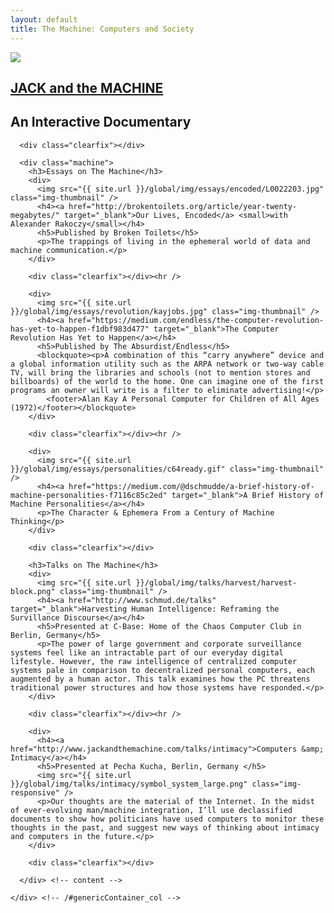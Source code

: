 ```yaml
---
layout: default
title: The Machine: Computers and Society
---
```


<div class="container">
  <section class="contentPage_row">
    <div id="genericContainer_col">
      <div id="titleContainer">
        <div id="logoContainer">
          <a href="http://www.jackandthemachine.com" class="header">
            <img src="{{ site.url }}/global/img/Bee_small.png" />
          </a>
        </div>
        <div id="headerContainer">
	      <a href="http://www.jackandthemachine.com">
	        <h1 itemprop="name">JACK and the MACHINE</h1>
	      </a>
	      <h2 itemprop="description">An Interactive Documentary</h2>
        </div>
      </div>

      <div class="clearfix"></div>

      <div class="machine">
        <h3>Essays on The Machine</h3>
        <div>
          <img src="{{ site.url }}/global/img/essays/encoded/L0022203.jpg" class="img-thumbnail" />
          <h4><a href="http://brokentoilets.org/article/year-twenty-megabytes/" target="_blank">Our Lives, Encoded</a> <small>with Alexander Rakoczy</small></h4>
          <h5>Published by Broken Toilets</h5>
          <p>The trappings of living in the ephemeral world of data and machine communication.</p>
        </div>

        <div class="clearfix"></div><hr />

        <div>
          <img src="{{ site.url }}/global/img/essays/revolution/kayjobs.jpg" class="img-thumbnail" />
          <h4><a href="https://medium.com/endless/the-computer-revolution-has-yet-to-happen-f1dbf983d477" target="_blank">The Computer Revolution Has Yet to Happen</a></h4>
          <h5>Published by The Absurdist/Endless</h5>
          <blockquote><p>A combination of this “carry anywhere” device and a global information utility such as the ARPA network or two-way cable TV, will bring the libraries and schools (not to mention stores and billboards) of the world to the home. One can imagine one of the first programs an owner will write is a filter to eliminate advertising!</p>
            <footer>Alan Kay A Personal Computer for Children of All Ages (1972)</footer></blockquote>
        </div>

        <div class="clearfix"></div><hr />

        <div>
          <img src="{{ site.url }}/global/img/essays/personalities/c64ready.gif" class="img-thumbnail" />
          <h4><a href="https://medium.com/@dschmudde/a-brief-history-of-machine-personalities-f7116c85c2ed" target="_blank">A Brief History of Machine Personalities</a></h4>
          <p>The Character & Ephemera From a Century of Machine Thinking</p>
        </div>

        <div class="clearfix"></div>

        <h3>Talks on The Machine</h3>
        <div>
          <img src="{{ site.url }}/global/img/talks/harvest/harvest-block.png" class="img-thumbnail" />
          <h4><a href="http://www.schmud.de/talks" target="_blank">Harvesting Human Intelligence: Reframing the Survillance Discourse</a></h4>
          <h5>Presented at C-Base: Home of the Chaos Computer Club in Berlin, Germany</h5>
          <p>The power of large government and corporate surveillance systems feel like an intractable part of our everyday digital lifestyle. However, the raw intelligence of centralized computer systems pale in comparison to decentralized personal computers, each augmented by a human actor. This talk examines how the PC threatens traditional power structures and how those systems have responded.</p>
        </div>

        <div class="clearfix"></div><hr />

        <div>
          <h4><a href="http://www.jackandthemachine.com/talks/intimacy">Computers &amp; Intimacy</a></h4>
          <h5>Presented at Pecha Kucha, Berlin, Germany </h5>
          <img src="{{ site.url }}/global/img/talks/intimacy/symbol_system_large.png" class="img-responsive" />
          <p>Our thoughts are the material of the Internet. In the midst of ever-evolving man/machine integration, I’ll use declassified documents to show how politicians have used computers to monitor these thoughts in the past, and suggest new ways of thinking about intimacy and computers in the future.</p>
        </div>

        <div class="clearfix"></div>

      </div> <!-- content -->

    </div> <!-- /#genericContainer_col -->
  </section>
</div>

